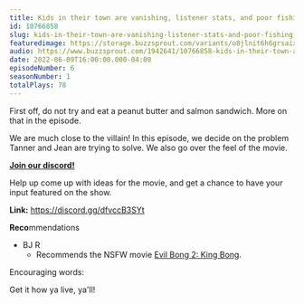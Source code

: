 ```yaml
---
title: Kids in their town are vanishing, listener stats, and poor fishing advice
id: 10766858
slug: kids-in-their-town-are-vanishing-listener-stats-and-poor-fishing-advice
featuredimage: https://storage.buzzsprout.com/variants/o8jlnit6h6grsaix3s6v6cr4dlbq/60854458c4d1acdf4e1c2f79c4137142d85d78e379bdafbd69bd34c85f5819ad.jpg
audio: https://www.buzzsprout.com/1942641/10766858-kids-in-their-town-are-vanishing-listener-stats-and-poor-fishing-advice.mp3
date: 2022-06-09T16:00:00.000-04:00
episodeNumber: 6
seasonNumber: 1
totalPlays: 78
---
```

First off, do not try and eat a peanut butter and salmon sandwich. More on that in the episode.

 We are much close to the villain! In this episode, we decide on the problem Tanner and Jean are trying to solve. We also go over the feel of the movie.

[**Join our discord!**](https://discord.gg/dfvccB3SYt)

Help up come up with ideas for the movie, and get a chance to have your input featured on the show.

**Link:** <https://discord.gg/dfvccB3SYt>

**Reco**mmendations

* BJ R  
   * Recommends the NSFW movie [Evil Bong 2: King Bong](https://www.imdb.com/title/tt1355627/).

Encouraging words:

Get it how ya live, ya'll!

  